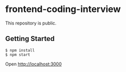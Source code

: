 # frontend-coding-interview

This repository is public.

## Getting Started

```
$ npm install
$ npm start
```

Open [http://localhost:3000](http://localhost:3000)
